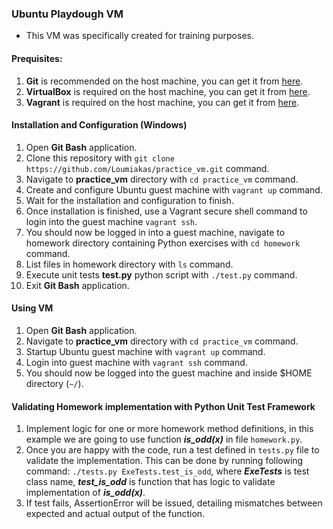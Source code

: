 ### Ubuntu Playdough VM

- This VM was specifically created for training purposes.

#### Prequisites:
1. **Git** is recommended on the host machine, you can get it from
   [here](https://git-scm.com/downloads).
2. **VirtualBox** is required  on the host machine, you can get it from
   [here](https://www.virtualbox.org/wiki/Downloads).
3. **Vagrant** is required  on the host machine, you can get it from
   [here](https://www.vagrantup.com/downloads.html).

#### Installation and Configuration (Windows)
1.  Open **Git Bash** application.
2.  Clone this repository with
    `git clone https://github.com/Loumiakas/practice_vm.git` command.
3.  Navigate to **practice_vm** directory with `cd practice_vm` command.
4.  Create and configure Ubuntu guest machine with `vagrant up` command.
5.  Wait for the installation and configuration to finish.
6.  Once installation is finished, use a Vagrant secure shell command to
    login into the guest machine `vagrant ssh`.
7.  You should now be logged in into a guest machine, navigate to homework
    directory containing Python exercises with `cd homework` command.
8.  List files in homework directory with `ls` command.
9.  Execute unit tests **test.py** python script with `./test.py` command.
10. Exit **Git Bash** application. 


#### Using VM
1. Open **Git Bash** application.
2. Navigate to **practice_vm** directory with `cd practice_vm` command.
3. Startup Ubuntu guest machine with `vagrant up` command.
4. Login into guest machine with `vagrant ssh` command.
5. You should now be logged into the guest machine and inside $HOME directory
   (`~/`).

#### Validating Homework implementation with Python Unit Test Framework
1.  Implement logic for one or more homework method definitions, in this
    example we are going to use function ***is_odd(x)*** in file
    `homework.py`.
2.  Once you are happy with the code, run a test defined in
    `tests.py` file to validate the implementation. This can be done by
    running following command: `./tests.py ExeTests.test_is_odd`, where
    ***ExeTests*** is test class name, ***test_is_odd*** is function that
    has logic to validate implementation of ***is_odd(x)***.
3.  If test fails, AssertionError will be issued, detailing mismatches between
    expected and actual output of the function.
